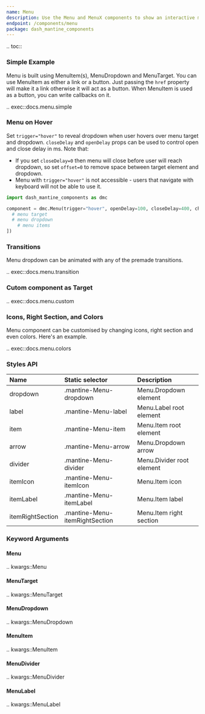 ```yaml
---
name: Menu
description: Use the Menu and MenuX components to show an interactive menu dropdown with links and buttons.
endpoint: /components/menu
package: dash_mantine_components
---
```


.. toc::

### Simple Example

Menu is built using MenuItem(s), MenuDropdown and MenuTarget. You can use MenuItem as either a link or a button. Just passing the `href` property will make it a link otherwise it will act as a button.
When MenuItem is used as a button, you can write callbacks on it.

.. exec::docs.menu.simple

### Menu on Hover

Set `trigger="hover"` to reveal dropdown when user hovers over menu target and dropdown. `closeDelay` and `openDelay` props can be used to control open and close delay in ms.
Note that:

* If you set `closeDelay=0` then menu will close before user will reach dropdown, so set `offset=0` to remove space between target element and dropdown.
* Menu with `trigger="hover"` is not accessible - users that navigate with keyboard will not be able to use it.

```python
import dash_mantine_components as dmc

component = dmc.Menu(trigger="hover", openDelay=100, closeDelay=400, children=[
  # menu target
  # menu dropdown
    # menu items
])
```

### Transitions

Menu dropdown can be animated with any of the premade transitions.

.. exec::docs.menu.transition

### Cutom component as Target

.. exec::docs.menu.custom

### Icons, Right Section, and Colors

Menu component can be customised by changing icons, right section and even colors. Here's an example.

.. exec::docs.menu.colors

### Styles API

| Name             | Static selector                | Description               |
|:-----------------|:-------------------------------|:--------------------------|
| dropdown         | .mantine-Menu-dropdown         | Menu.Dropdown element     |
| label            | .mantine-Menu-label            | Menu.Label root element   |
| item             | .mantine-Menu-item             | Menu.Item root element    |
| arrow            | .mantine-Menu-arrow            | Menu.Dropdown arrow       |
| divider          | .mantine-Menu-divider          | Menu.Divider root element |
| itemIcon         | .mantine-Menu-itemIcon         | Menu.Item icon            |
| itemLabel        | .mantine-Menu-itemLabel        | Menu.Item label           |
| itemRightSection | .mantine-Menu-itemRightSection | Menu.Item right section   |

### Keyword Arguments

#### Menu

.. kwargs::Menu

#### MenuTarget

.. kwargs::MenuTarget

#### MenuDropdown

.. kwargs::MenuDropdown

#### MenuItem

.. kwargs::MenuItem

#### MenuDivider

.. kwargs::MenuDivider

#### MenuLabel

.. kwargs::MenuLabel
